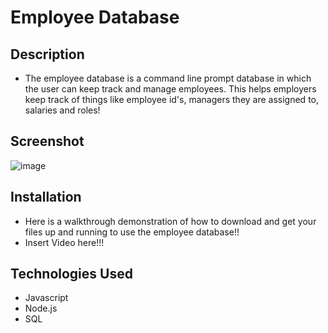 # Employee Database

## Description
* The employee database is a command line prompt database in which the user can keep track and manage employees. This helps employers keep track of things like employee id's, managers they are assigned to, salaries and roles! 

## Screenshot
![image](https://user-images.githubusercontent.com/88221365/140253619-5d4757b1-95e5-4220-b017-c493cc7ad2f9.png)

## Installation
* Here is a walkthrough demonstration of how to download and get your files up and running to use the employee database!!
* Insert Video here!!!

## Technologies Used
* Javascript
* Node.js
* SQL

